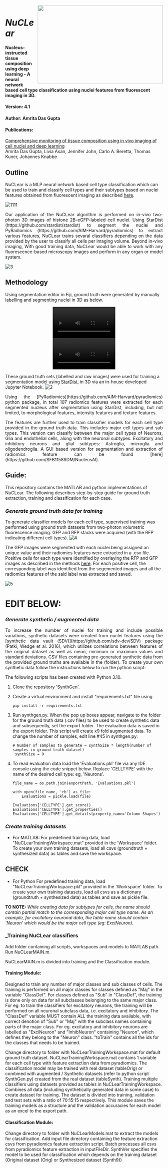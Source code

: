 <img align="right" width="400" height="250" src="https://github.com/adgpta/NuCLear/assets/77382748/7bc89915-a8b8-41f9-bf7a-ffe20681edfc">

# _NuCLear_ 



#### Nucleus-instructed tissue composition using deep learning - A neural network based cell type classification using nuclei features from fluorescent imaging in 3D.
#### Version: 4.1
#### Author: Amrita Das Gupta
#### Publications:
[Comprehensive monitoring of tissue composition using in vivo imaging of cell nuclei and deep learning](https://www.biorxiv.org/content/10.1101/2022.10.03.510670v1)  
Amrita Das Gupta, Livia Asan, Jennifer John, Carlo A. Beretta, Thomas Kuner, Johannes Knabbe

## Outline

NuCLear is a MLP neural network based cell type classification which can be used to train and classify cell types and their subtypes based on nuclei features obtained from fluorescent imaging as described [here](https://www.biorxiv.org/content/10.1101/2022.10.03.510670v1).


![1111](https://github.com/adgpta/NuCLear/assets/77382748/94f90f01-bd83-421b-849c-1970c171756c)
<p align=justify>
Our application of the NuCLear algorithm is performed on in-vivo two-photon 3D images of histone 2B-eGFP-labeled cell nuclei. Using StarDist (https://github.com/stardist/stardist) to segment the nuclei and PyRadiomics (https://github.com/AIM-Harvard/pyradiomics) to extract various features, NuCLear trains sevaral classifiers depending on the data provided by the user to classify all cells per imaging volume. Beyond in-vivo imaging, With good training data, NuCLear would be able to work with any fluorescence-based microscopy images and perform in any organ or model system. 
</p>

![3](https://github.com/adgpta/NuCLear/assets/77382748/8a7ec983-fb8e-40a8-897f-1aeec0b46bc3)


## Methodology
Using segmentation editor in Fiji, ground truth were generated by manually labelling and segmenting nuclei in 3D as below.


<div align="center">
  <video src="https://github.com/adgpta/NuCLear/assets/77382748/3a002c61-110e-45cc-9141-8a5234d33911" width="200" height = "100" />
</div>

<div align="center">
  <video src="https://i.imgur.com/LdjW2pY.mp4" width="200"  height = "100" />
</div>


These ground truth sets (labelled and raw images) were used for training a segmentation model using [StarDist](https://github.com/stardist/stardist), in 3D via an in-house developed Jupyter Notebook.
![2](https://github.com/adgpta/NuCLear/assets/77382748/c1e4a16a-5574-4b60-adfb-3daabe800033)
<p align=justify>
Using the [PyRadiomics](https://github.com/AIM-Harvard/pyradiomics) python package, in total 107 radiomics features were extracted for each segmented nucleus after segmentation using StarDist, including, but not limited, to morphological features, intensity features and texture features. 
</p>
<p align=justify>
The features are further used to train classifier models for each cell type provided in the ground truth data. This includes major cell types and sub types. This version can classify between the major cell types of Neurons, Glia and endothelial cells, along with the neuronal subtypes: Excitatory and inhibitory neurons and glial subtypes: Astroglia, microglia and oligodendroglia.
A GUI based version for segmentation and extraction of radiomics feature can be found [here](https://github.com/SFB1158RDM/NucleusAI).
</p>

## Guide:

This repository contains the MATLAB and python implementations of NuCLear. The following describes step-by-step guide for ground truth extraction, training and classification for each case.


### _Generate ground truth data for training_
To generate classifier models for each cell type, supervised training was performed using ground truth datasets from two-photon volumetric fluorescence imaging. GFP and RFP stacks were acquired (with the RFP indicating different cell types). 
![4](https://github.com/adgpta/NuCLear/assets/77382748/337adb0c-5600-4fc1-b81b-723637f049f0)

The GFP images were segmented with each nuclei being assigned an unique value and their radiomics features were extracted in a .csv file. Positive cells for each type were identified by overlaying the RFP and GFP images as described in the methods [here](https://www.biorxiv.org/content/10.1101/2022.10.03.510670v1). For each positive cell, the corresponding label was identified from the segemented images and all the radiomics features of the said label was extracted and saved.


![5](https://github.com/adgpta/NuCLear/assets/77382748/374a30a0-15b3-4b57-a65b-3febc61fc130)

# EDIT BELOW:
### _Generate synthetic / augmented data_ 
<p align=justify>
To increase the number of nuclei for training and include possible variations, synthetic datasets were created from nuclei features using the [synthetic data vault (SDV)](https://github.com/sdv-dev/SDV) package (Patki, Wedge et al. 2016), which utilizes correlations between features of the original dataset as well as mean, minimum or maximum values and standard deviations. CSV files containing pre-generated synthetic data from the provided ground truths are available in the (folder). To create your own synthetic data follow the instructions below to run the python script:
</p>
The following scripts has been created with Python 3.10.

1. Clone the repository 'SynthGen'.
2. Create a virtual environment and install "requirements.txt" file using
   ```
   pip install -r requirements.txt 
   ```
3. Run synthgen.py. When the pop up boxes appear, navigate to the folder for the ground truth data (.csv files) to be used to create synthetic data and subsequently, set the export folder. The evaluation data is saved in the export folder. This script will create x9 fold augmented data. To change the number of samples, edit line #45 in synthgen.py: 
   ```
   # Number of samples to generate = synthSize * length(number of samples in ground truth dataset)
    synthSize = 9
   ````
   
4. To read evaluation data load the 'Evaluations.pkl' file via any IDE console using the code snippet below. Replace 'CELLTYPE' with the name of the desired cell type: eg, 'Neurons'.
    ```
    file_name = os.path.join(exportPath, 'Evaluations.pkl')
    
    with open(file_name, 'rb') as file:
        Evaluations = pickle.load(file)

    Evaluations['CELLTYPE'].get_score()
    Evaluations['CELLTYPE'].get_properties()
    Evaluations['CELLTYPE'].get_details(property_name='Column Shapes')

    ```
    

### _Create training datasets_
- For MATLAB:
  For predefined training data, load "NuCLearTrainingWorkspace.mat" provided in the 'Workspace' folder. To create your own training datasets, load all csvs (groundtruth + synthesized data) as tables and save the workspace.
## CHECK
- For Python 
  For predefined training data, load "NuCLearTrainingWorkspace.pkl" provided in the 'Workspace' folder. To create your own training datasets, load all csvs as a dictionary (groundtruth + synthesized data) as tables and save as pickle file. 

**TO NOTE:**
_While creating data for subtypes for cells, the name should contain partial match to the corresponding major cell type name. As an example, for excitatory neuronal data, the table name should contain 'Neuron' which would be the major cell type (eg: ExciNeuron)._

### _Training NuCLear classifiers

Add folder containing all scripts, workspaces and models to MATLAB path. Run NuCLearMAIN.m. 

NuCLearMAIN.m is divided into training and the Classification module. 

#### Training Module:
Designed to train any number of major classes and sub classes of cells. The training is performed on all major classes for classes defined as "Maj" in the variable "ClassDef". For classes defined as "Sub" in "ClassDef", the training is done only on data for all subclasses belonging to the same major class. For eg. to train the classifiers for excitatory neurons, the training will be performed on all neuronal subclass data, i.e. excitatory and inhibitory. The "ClassDef" variable MUST contain ALL the training data available, with correct denotion of "Sub" or "Maj" with the subclass names containing parts of the major class. For eg. excitatory and inhibitory neurons are labelled as "ExciNeuron" and "InhibNeuron" containing "Neuron", which defines they belong to the "Neuron" class. "toTrain" contains all the ids for the classes that needs to be trained. 

Change directory to folder with NuCLearTrainingWorkspace.mat for default ground truth dataset. NuCLearTrainingWorkspace.mat contains 1 variable for each cell type with feature extraction data from pyradiomics. The classification model may be trained with real dataset (tableOrig) or combined with augmented / Synthetic datasets (refer to python script SynthGen.py) created from the real dataset (tableSynth). Training multiple classifiers using datasets provided as tables in NuCLearTrainingWorkspace. Combines all data (including synthetically generated data in some case) to create dataset for training. The dataset is divided into training, validation and test sets with a ratio of 70:15:15 respectively. This module saves the training models as a structure and the validation accuracies for each model as an excel to the export path.

#### Classification Module:
Change directory to folder with NuCLearModels.mat to extract the models for classification. Add input file directory containing the feature extraction csvs from pyradiomics feature extraction script. Batch processes all csvs from pyradiomics feature extraction in inputFileDir. SynthVer specifies the model to be used for classification which depends on the training dataset (Original dataset (Orig) or Synthesized dataset (Synth9))
